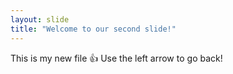 ```yaml
---
layout: slide
title: "Welcome to our second slide!"
---
```

This is my new file :+1:
Use the left arrow to go back!
